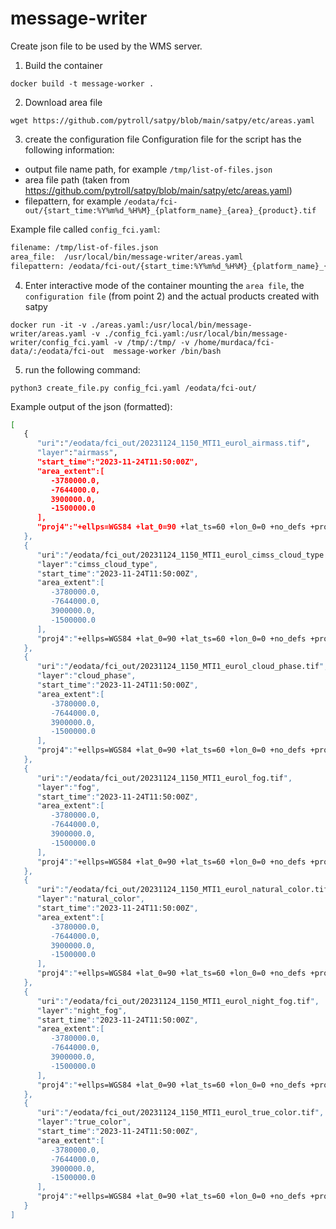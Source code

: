 # message-writer

Create json file to be used by the WMS server.

1. Build the container
```
docker build -t message-worker .
```
2. Download area file

```
wget https://github.com/pytroll/satpy/blob/main/satpy/etc/areas.yaml
```

3. create the configuration file
Configuration file for the script has the following information:
  - output file name path, for example `/tmp/list-of-files.json`
  - area file path (taken from https://github.com/pytroll/satpy/blob/main/satpy/etc/areas.yaml)
  - filepattern, for example `/eodata/fci-out/{start_time:%Y%m%d_%H%M}_{platform_name}_{area}_{product}.tif`

Example file called `config_fci.yaml`:
```bash
filename: /tmp/list-of-files.json
area_file:  /usr/local/bin/message-writer/areas.yaml
filepattern: /eodata/fci-out/{start_time:%Y%m%d_%H%M}_{platform_name}_{area}_{product}.tif
```
  
4. Enter interactive mode of the container mounting the `area file`, the `configuration file` (from point 2) and the actual products created with satpy
```
docker run -it -v ./areas.yaml:/usr/local/bin/message-writer/areas.yaml -v ./config_fci.yaml:/usr/local/bin/message-writer/config_fci.yaml -v /tmp/:/tmp/ -v /home/murdaca/fci-data/:/eodata/fci-out  message-worker /bin/bash
```

5. run the following command:
```
python3 create_file.py config_fci.yaml /eodata/fci-out/
```

Example output of the json (formatted):

```bash
[
   {
      "uri":"/eodata/fci_out/20231124_1150_MTI1_eurol_airmass.tif",
      "layer":"airmass",
      "start_time":"2023-11-24T11:50:00Z",
      "area_extent":[
         -3780000.0,
         -7644000.0,
         3900000.0,
         -1500000.0
      ],
      "proj4":"+ellps=WGS84 +lat_0=90 +lat_ts=60 +lon_0=0 +no_defs +proj=stere +type=crs +units=m +x_0=0 +y_0=0"
   },
   {
      "uri":"/eodata/fci_out/20231124_1150_MTI1_eurol_cimss_cloud_type.tif",
      "layer":"cimss_cloud_type",
      "start_time":"2023-11-24T11:50:00Z",
      "area_extent":[
         -3780000.0,
         -7644000.0,
         3900000.0,
         -1500000.0
      ],
      "proj4":"+ellps=WGS84 +lat_0=90 +lat_ts=60 +lon_0=0 +no_defs +proj=stere +type=crs +units=m +x_0=0 +y_0=0"
   },
   {
      "uri":"/eodata/fci_out/20231124_1150_MTI1_eurol_cloud_phase.tif",
      "layer":"cloud_phase",
      "start_time":"2023-11-24T11:50:00Z",
      "area_extent":[
         -3780000.0,
         -7644000.0,
         3900000.0,
         -1500000.0
      ],
      "proj4":"+ellps=WGS84 +lat_0=90 +lat_ts=60 +lon_0=0 +no_defs +proj=stere +type=crs +units=m +x_0=0 +y_0=0"
   },
   {
      "uri":"/eodata/fci_out/20231124_1150_MTI1_eurol_fog.tif",
      "layer":"fog",
      "start_time":"2023-11-24T11:50:00Z",
      "area_extent":[
         -3780000.0,
         -7644000.0,
         3900000.0,
         -1500000.0
      ],
      "proj4":"+ellps=WGS84 +lat_0=90 +lat_ts=60 +lon_0=0 +no_defs +proj=stere +type=crs +units=m +x_0=0 +y_0=0"
   },
   {
      "uri":"/eodata/fci_out/20231124_1150_MTI1_eurol_natural_color.tif",
      "layer":"natural_color",
      "start_time":"2023-11-24T11:50:00Z",
      "area_extent":[
         -3780000.0,
         -7644000.0,
         3900000.0,
         -1500000.0
      ],
      "proj4":"+ellps=WGS84 +lat_0=90 +lat_ts=60 +lon_0=0 +no_defs +proj=stere +type=crs +units=m +x_0=0 +y_0=0"
   },
   {
      "uri":"/eodata/fci_out/20231124_1150_MTI1_eurol_night_fog.tif",
      "layer":"night_fog",
      "start_time":"2023-11-24T11:50:00Z",
      "area_extent":[
         -3780000.0,
         -7644000.0,
         3900000.0,
         -1500000.0
      ],
      "proj4":"+ellps=WGS84 +lat_0=90 +lat_ts=60 +lon_0=0 +no_defs +proj=stere +type=crs +units=m +x_0=0 +y_0=0"
   },
   {
      "uri":"/eodata/fci_out/20231124_1150_MTI1_eurol_true_color.tif",
      "layer":"true_color",
      "start_time":"2023-11-24T11:50:00Z",
      "area_extent":[
         -3780000.0,
         -7644000.0,
         3900000.0,
         -1500000.0
      ],
      "proj4":"+ellps=WGS84 +lat_0=90 +lat_ts=60 +lon_0=0 +no_defs +proj=stere +type=crs +units=m +x_0=0 +y_0=0"
   }
]
```

